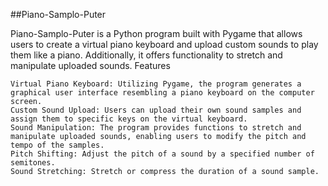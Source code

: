 ##Piano-Samplo-Puter

Piano-Samplo-Puter is a Python program built with Pygame that allows users to create a virtual piano keyboard and upload custom sounds to play them like a piano. Additionally, it offers functionality to stretch and manipulate uploaded sounds.
Features

    Virtual Piano Keyboard: Utilizing Pygame, the program generates a graphical user interface resembling a piano keyboard on the computer screen.
    Custom Sound Upload: Users can upload their own sound samples and assign them to specific keys on the virtual keyboard.
    Sound Manipulation: The program provides functions to stretch and manipulate uploaded sounds, enabling users to modify the pitch and tempo of the samples.
    Pitch Shifting: Adjust the pitch of a sound by a specified number of semitones.
    Sound Stretching: Stretch or compress the duration of a sound sample.
